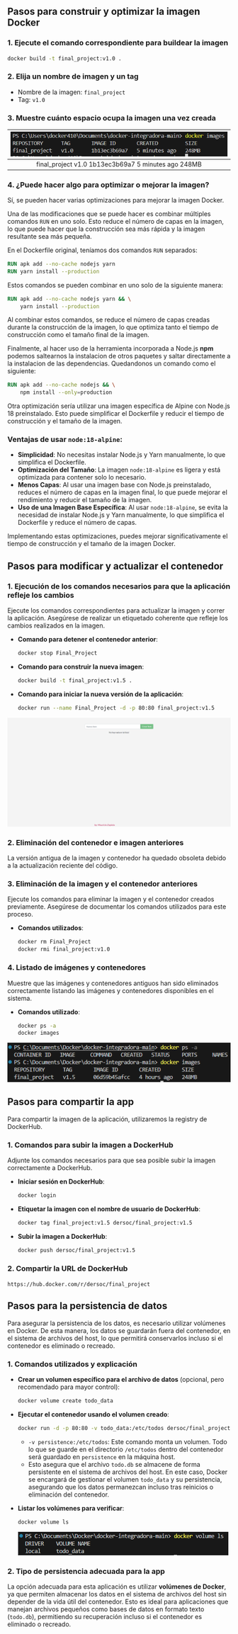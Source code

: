 ## Pasos para construir y optimizar la imagen Docker

### 1. Ejecute el comando correspondiente para buildear la imagen

```sh
docker build -t final_project:v1.0 .
```

### 2. Elija un nombre de imagen y un tag

- Nombre de la imagen: `final_project`
- Tag: `v1.0`

### 3. Muestre cuánto espacio ocupa la imagen una vez creada

|![Image size picture](imgs/size_image.png)|
|:--:|
| final_project   v1.0      1b13ec3b69a7   5 minutes ago   248MB |

### 4. ¿Puede hacer algo para optimizar o mejorar la imagen?

Sí, se pueden hacer varias optimizaciones para mejorar la imagen Docker.

Una de las modificaciones que se puede hacer es combinar múltiples comandos `RUN` en uno solo. Esto reduce el número de capas en la imagen, lo que puede hacer que la construcción sea más rápida y la imagen resultante sea más pequeña.

En el Dockerfile original, teníamos dos comandos `RUN` separados:

```dockerfile
RUN apk add --no-cache nodejs yarn
RUN yarn install --production
```

Estos comandos se pueden combinar en uno solo de la siguiente manera:

```dockerfile
RUN apk add --no-cache nodejs yarn && \
    yarn install --production
```

Al combinar estos comandos, se reduce el número de capas creadas durante la construcción de la imagen, lo que optimiza tanto el tiempo de construcción como el tamaño final de la imagen.

Finalmente, al hacer uso de la herramienta incorporada a Node.js **npm** podemos saltearnos la instalacion de otros paquetes y saltar directamente a la instalacion de las dependencias. Quedandonos un comando como el siguiente:

```dockerfile
RUN apk add --no-cache nodejs && \
    npm install --only=production
```

Otra optimización sería utilizar una imagen específica de Alpine con Node.js 18 preinstalado. Esto puede simplificar el Dockerfile y reducir el tiempo de construcción y el tamaño de la imagen.

### Ventajas de usar `node:18-alpine`:

- **Simplicidad**: No necesitas instalar Node.js y Yarn manualmente, lo que simplifica el Dockerfile.
- **Optimización del Tamaño**: La imagen `node:18-alpine` es ligera y está optimizada para contener solo lo necesario.
- **Menos Capas**: Al usar una imagen base con Node.js preinstalado, reduces el número de capas en la imagen final, lo que puede mejorar el rendimiento y reducir el tamaño de la imagen.
- **Uso de una Imagen Base Específica**: Al usar `node:18-alpine`, se evita la necesidad de instalar Node.js y Yarn manualmente, lo que simplifica el Dockerfile y reduce el número de capas.

Implementando estas optimizaciones, puedes mejorar significativamente el tiempo de construcción y el tamaño de la imagen Docker.


## Pasos para modificar y actualizar el contenedor

### 1. Ejecución de los comandos necesarios para que la aplicación refleje los cambios
Ejecute los comandos correspondientes para actualizar la imagen y correr la aplicación. Asegúrese de realizar un etiquetado coherente que refleje los cambios realizados en la imagen.
- **Comando para detener el contenedor anterior**:
    ```bash
    docker stop Final_Project
    ```

- **Comando para construir la nueva imagen**:
    ```bash
    docker build -t final_project:v1.5 .
    ```

- **Comando para iniciar la nueva versión de la aplicación**:
    ```bash
    docker run --name Final_Project -d -p 80:80 final_project:v1.5
    ```

![Screenshot Picture](imgs/screenshot_image.png)

### 2. Eliminación del contenedor e imagen anteriores
La versión antigua de la imagen y contenedor ha quedado obsoleta debido a la actualización reciente del código.


### 3. Eliminación de la imagen y el contenedor anteriores
Ejecute los comandos para eliminar la imagen y el contenedor creados previamente. Asegúrese de documentar los comandos utilizados para este proceso.

- **Comandos utilizados**:
    ```bash
    docker rm Final_Project
    docker rmi final_project:v1.0
    ```

### 4. Listado de imágenes y contenedores
Muestre que las imágenes y contenedores antiguos han sido eliminados correctamente listando las imágenes y contenedores disponibles en el sistema.

- **Comandos utilizado**:
    ```bash
    docker ps -a
    docker images
    ```

![Images Container Picture](imgs/image_container_image.png)

## Pasos para compartir la app

Para compartir la imagen de la aplicación, utilizaremos la registry de DockerHub.

### 1. Comandos para subir la imagen a DockerHub

Adjunte los comandos necesarios para que sea posible subir la imagen correctamente a DockerHub.

- **Iniciar sesión en DockerHub**:
    ```bash
    docker login
    ```

- **Etiquetar la imagen con el nombre de usuario de DockerHub**:
    ```bash
    docker tag final_project:v1.5 dersoc/final_project:v1.5
    ```

- **Subir la imagen a DockerHub**:
    ```bash
    docker push dersoc/final_project:v1.5
    ```

### 2. Compartir la URL de DockerHub

`https://hub.docker.com/r/dersoc/final_project`

## Pasos para la persistencia de datos

Para asegurar la persistencia de los datos, es necesario utilizar volúmenes en Docker. De esta manera, los datos se guardarán fuera del contenedor, en el sistema de archivos del host, lo que permitirá conservarlos incluso si el contenedor es eliminado o recreado.

### 1. Comandos utilizados y explicación

- **Crear un volumen específico para el archivo de datos** (opcional, pero recomendado para mayor control):
    ```bash
    docker volume create todo_data
    ```
- **Ejecutar el contenedor usando el volumen creado**:
    ```bash
    docker run -d -p 80:80 -v todo_data:/etc/todos dersoc/final_project:v1.5
    ```
    - `-v persistence:/etc/todos`: Este comando monta un volumen. Todo lo que se guarde en el directorio `/etc/todos` dentro del contenedor será guardado en `persistence` en la máquina host.
    - Esto asegura que el archivo `todo.db` se almacene de forma persistente en el sistema de archivos del host.
    En este caso, Docker se encargará de gestionar el volumen `todo_data` y su persistencia, asegurando que los datos permanezcan incluso tras reinicios o eliminación del contenedor.

- **Listar los volúmenes para verificar**:
    ```bash
    docker volume ls
    ```
    ![Volumes Picture](imgs/volumes_image.png)


### 2. Tipo de persistencia adecuada para la app

La opción adecuada para esta aplicación es utilizar **volúmenes de Docker**, ya que permiten almacenar los datos en el sistema de archivos del host sin depender de la vida útil del contenedor. Esto es ideal para aplicaciones que manejan archivos pequeños como bases de datos en formato texto (`todo.db`), permitiendo su recuperación incluso si el contenedor es eliminado o recreado.
